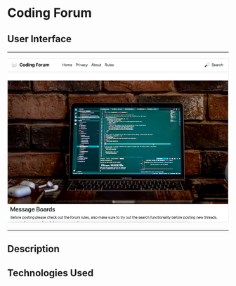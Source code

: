 # Coding Forum

## User Interface

---

![User Interface](user-interface.png)

---

## Description

## Technologies Used
